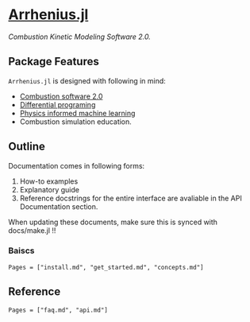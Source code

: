 # [Arrhenius.jl](https://github.com/DENG-MIT/Arrhenius.jl)
*Combustion Kinetic Modeling Software 2.0.*

## Package Features

`Arrhenius.jl` is designed with following in mind:

* [Combustion software 2.0](https://www.linkedin.com/pulse/arrheniusjl-combustion-software-20-weiqi-ji/)
* [Differential programing](https://github.com/Cantera/enhancements/issues/82)
* [Physics informed machine learning](https://github.com/Cantera/enhancements/issues/82)
* Combustion simulation education.

## Outline

Documentation comes in following forms:

1. How-to examples
2. Explanatory guide
3. Reference docstrings for the entire interface are avaliable in the API Documentation section.

When updating these documents, make sure this is synced with docs/make.jl !!

### Baiscs

```@contents
Pages = ["install.md", "get_started.md", "concepts.md"]
```

## Reference

```@contents
Pages = ["faq.md", "api.md"]
```